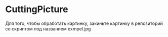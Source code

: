 # CuttingPicture

Для того, чтобы обработать картинку, закиньте картинку в репозиторий со скриптом под названием exmpel.jpg
